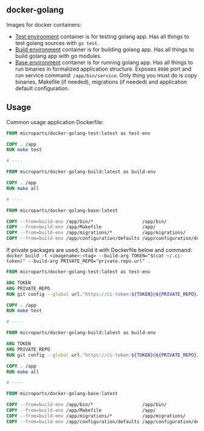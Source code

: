 docker-golang
-------------

Images for docker containers:

* [Test environment](test) container is for testing golang app. Has all things to test golang sources with `go test`. 
* [Build environment](build) container is for building golang app. Has all things to build golang app with go modules. 
* [Base environment](base) container is for running golang app. Has all things to run binaries in formalized application 
structure. Exposes `8080` port and run service command: `/app/bin/service`. Only thing you must do is copy binaries, 
Makefile (if needed), migrations (if needed) and application default configuration.

## Usage

Common usage application Dockerfile:

```dockerfile
FROM microparts/docker-golang-test:latest as test-env

COPY . /app
RUN make test

# ----

FROM microparts/docker-golang-build:latest as build-env

COPY . /app
RUN make all

# ----

FROM microparts/docker-golang-base:latest

COPY --from=build-env /app/bin/*                  /app/bin/
COPY --from=build-env /app/Makefile               /app/
COPY --from=build-env /app/migrations/*           /app/migrations/
COPY --from=build-env /app/configuration/defaults /app/configuration/defaults
```

If private packages are used, build it with Dockerfile below and command: 
`docker build -t <imagename>:<tag> --build-arg TOKEN="$(cat ~/.ci-token)" --build-arg PRIVATE_REPO="private.repo.url" .`

```dockerfile
FROM microparts/docker-golang-test:latest as test-env

ARG TOKEN
ARG PRIVATE_REPO
RUN git config --global url."https://ci-token:${TOKEN}@${PRIVATE_REPO}/".insteadOf 'https://${PRIVATE_REPO}/'

COPY . /app
RUN make test

# ----

FROM microparts/docker-golang-build:latest as build-env

ARG TOKEN
ARG PRIVATE_REPO
RUN git config --global url."https://ci-token:${TOKEN}@${PRIVATE_REPO}/".insteadOf 'https://${PRIVATE_REPO}/'

COPY . /app
RUN make all

# ----

FROM microparts/docker-golang-base:latest

COPY --from=build-env /app/bin/*                  /app/bin/
COPY --from=build-env /app/Makefile               /app/
COPY --from=build-env /app/migrations/*           /app/migrations/
COPY --from=build-env /app/configuration/defaults /app/configuration/defaults

```